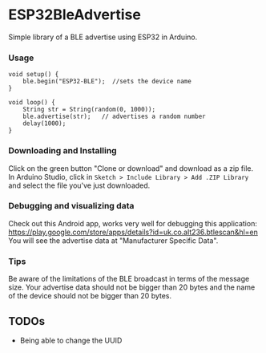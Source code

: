 # ESP32BleAdvertise
Simple library of a BLE advertise using ESP32 in Arduino.

### Usage
```
void setup() {
    ble.begin("ESP32-BLE");  //sets the device name
}

void loop() {
    String str = String(random(0, 1000));
    ble.advertise(str);   // advertises a random number
    delay(1000);
}
```

### Downloading and Installing
Click on the green button "Clone or download" and download as a zip file.
In Arduino Studio, click in `Sketch > Include Library > Add .ZIP Library` and select the file you've just downloaded.

### Debugging and visualizing data
Check out this Android app, works very well for debugging this application:
https://play.google.com/store/apps/details?id=uk.co.alt236.btlescan&hl=en
You will see the advertise data at "Manufacturer Specific Data".


### Tips
Be aware of the limitations of the BLE broadcast in terms of the message size. Your advertise data should not be bigger than 20 bytes and the name of the device should not be bigger than 20 bytes.

## TODOs
+ Being able to change the UUID
